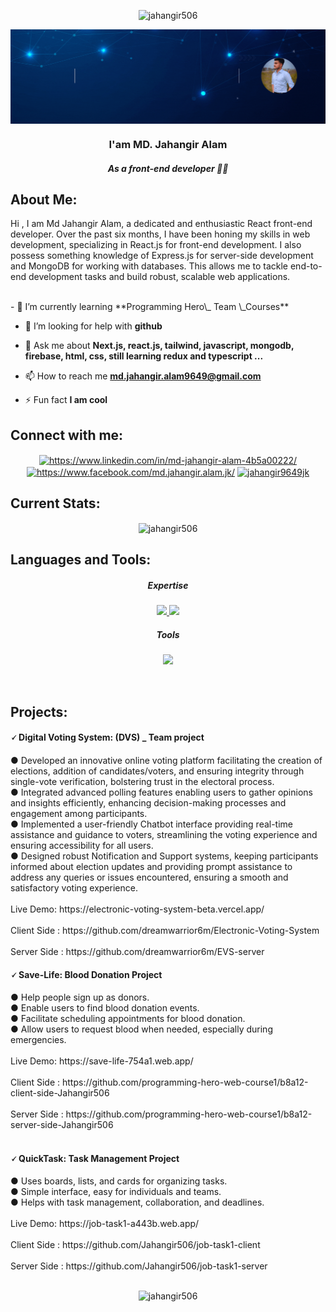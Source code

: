 <p align="center"> <img src="https://komarev.com/ghpvc/?username=jahangir506&label=Profile%20views&color=0e75b6&style=flat" alt="jahangir506" /> </p>

<img align="center" width="900" src="https://raw.githubusercontent.com/Jahangir506/Jahangir506/main/assets/cover/Front-end%20devoloper.gif"/>

<h3 align="center">I'am MD. Jahangir Alam</h3>
<h5 align="center">As a front-end developer 🧑‍💻 </h5>

## About Me:

<p>
     Hi , I am Md Jahangir Alam, a dedicated and enthusiastic React front-end developer. Over the past six months, I have been honing my skills in web development, specializing in React.js for front-end development. I also possess something knowledge of Express.js for server-side development and MongoDB for working with databases. This allows me to tackle end-to-end development tasks and build robust, scalable web applications.
</p>
<br/>
- 🌱 I’m currently learning **Programming Hero\_ Team \_Courses**

- 🤝 I’m looking for help with **github**

- 💬 Ask me about **Next.js, react.js, tailwind, javascript, mongodb, firebase, html, css, still learning redux and typescript ...**

- 📫 How to reach me **md.jahangir.alam9649@gmail.com**

- ⚡ Fun fact **I am cool**

## Connect with me:

<p align="center">
<a href="https://www.linkedin.com/in/md-jahangir-alam-4b5a00222/" target="blank"><img align="center" src="https://raw.githubusercontent.com/rahuldkjain/github-profile-readme-generator/master/src/images/icons/Social/linked-in-alt.svg" alt="https://www.linkedin.com/in/md-jahangir-alam-4b5a00222/" height="30" width="40" /></a>
<a href="https://www.facebook.com/MD.Jahangir.Alam.JK/" target="blank"><img align="center" src="https://raw.githubusercontent.com/rahuldkjain/github-profile-readme-generator/master/src/images/icons/Social/facebook.svg" alt="https://www.facebook.com/md.jahangir.alam.jk/" height="30" width="40" /></a>
<a href="https://twitter.com/Jahangir506" target="blank"><img align="center" src="https://raw.githubusercontent.com/rahuldkjain/github-profile-readme-generator/master/src/images/icons/Social/twitter.svg" alt="jahangir9649jk" height="30" width="40" /></a>

## Current Stats:

<p align="center"><img align="center" src="https://github-readme-streak-stats.herokuapp.com/?user=jahangir506&" alt="jahangir506" />
</p>

## Languages and Tools:

<div>
<h5 align="center">Expertise</h5>
 <p align="center"> 
 <a href="https://skillicons.dev">
    <img src="https://skillicons.dev/icons?i=next,react,js,mongodb,express,firebase" />
  </a>
   <a href="https://en.wikipedia.org/wiki/HTML5">
    <img src="https://skillicons.dev/icons?i=tailwind,css,html" />
  </a>
</p>
  <h5 align="center">Tools</h5>
 <p align="center"> <a href="https://skillicons.dev">
    <img src="https://skillicons.dev/icons?i=git,vercel,figma,netlify" />
  </a></p>
 <br/>
</div>

## Projects:

<h4>🗸  Digital Voting System: (DVS) _ Team project</h4>
● Developed an innovative online voting platform facilitating the creation of elections, addition of
candidates/voters, and ensuring integrity through single-vote verification, bolstering trust in the electoral
process.
<br/>
● Integrated advanced polling features enabling users to gather opinions and insights efficiently, enhancing
decision-making processes and engagement among participants.
<br/>
● Implemented a user-friendly Chatbot interface providing real-time assistance and guidance to voters,
streamlining the voting experience and ensuring accessibility for all users.
<br/>
● Designed robust Notification and Support systems, keeping participants informed about election updates
and providing prompt assistance to address any queries or issues encountered, ensuring a smooth and
satisfactory voting experience.
<br/> <br/>
Live Demo:  https://electronic-voting-system-beta.vercel.app/ <br/> <br/>
Client Side : https://github.com/dreamwarrior6m/Electronic-Voting-System <br/> <br/>
Server Side : https://github.com/dreamwarrior6m/EVS-server

<h4>🗸  Save-Life: Blood Donation Project</h4>
● Help people sign up as donors.<br/>
● Enable users to find blood donation events.<br/>
● Facilitate scheduling appointments for blood donation.<br/>
● Allow users to request blood when needed, especially during emergencies. <br/>
<br/>
Live Demo:  https://save-life-754a1.web.app/ <br/> <br/>
Client Side : https://github.com/programming-hero-web-course1/b8a12-client-side-Jahangir506 <br/> <br/>
Server Side : https://github.com/programming-hero-web-course1/b8a12-server-side-Jahangir506
<br/> <br/>

<h4>🗸 QuickTask: Task Management Project</h4>
● Uses boards, lists, and cards for organizing tasks.<br/>
● Simple interface, easy for individuals and teams.<br/>
● Helps with task management, collaboration, and deadlines.<br/>
<br/>
Live Demo:  https://job-task1-a443b.web.app/ <br/> <br/>
Client Side : https://github.com/Jahangir506/job-task1-client <br/> <br/>
Server Side :  https://github.com/Jahangir506/job-task1-server
<br/> <br/>

<p align="center">
<img width="493"  src="https://github-readme-stats.vercel.app/api/top-langs?username=jahangir506&show_icons=true&locale=en&layout=compact" alt="jahangir506" />
</p>
